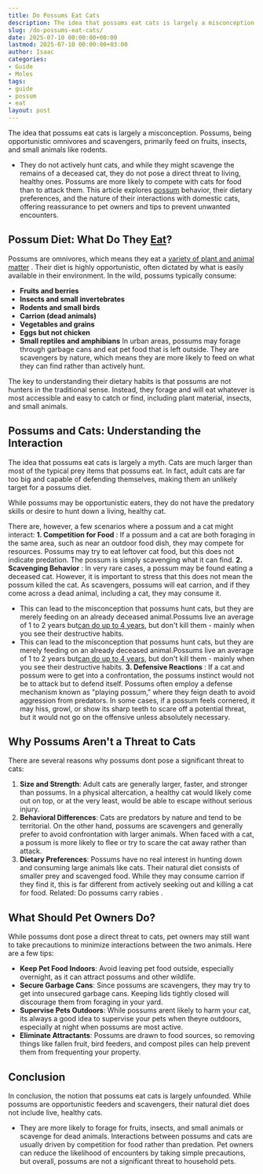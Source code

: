 ```yaml
---
title: Do Possums Eat Cats
description: The idea that possums eat cats is largely a misconception. Possums, being opportunistic omnivores and scavengers, primarily feed on fruits, insects, and small...
slug: /do-possums-eat-cats/
date: 2025-07-10 00:00:00+00:00
lastmod: 2025-07-10 00:00:00+03:00
author: Isaac
categories:
- Guide
- Moles
tags:
- guide
- possum
- eat
layout: post
---
```

The idea that possums eat cats is largely a misconception. Possums, being opportunistic omnivores and scavengers, primarily feed on fruits, insects, and small animals like rodents.
- They do not actively hunt cats, and while they might scavenge the remains of a deceased cat, they do not pose a direct threat to living, healthy ones.
Possums are more likely to compete with cats for food than to attack them. This article explores [possum](https://pestpolicy.com/do-possums-eat-chickens/) behavior, their dietary preferences, and the nature of their interactions with domestic cats, offering reassurance to pet owners and tips to prevent unwanted encounters.
## Possum Diet: What Do They [Eat](https://pestpolicy.com/do-cats-eat-lizards/)?
Possums are omnivores, which means they eat a
[variety of plant and animal matter](https://pestpolicy.com/what-do-opossums-eat/)
. Their diet is highly opportunistic, often dictated by what is easily available in their environment. In the wild, possums typically consume:
- **Fruits and berries**
- **Insects and small invertebrates**
- **Rodents and small birds**
- **Carrion (dead animals)**
- **Vegetables and grains**
- **Eggs but not chicken**
- **Small reptiles and amphibians**
In urban areas, possums may forage through garbage cans and eat pet food that is left outside. They are scavengers by nature, which means they are more likely to feed on what they can find rather than actively hunt.

The key to understanding their dietary habits is that possums are not hunters in the traditional sense. Instead, they forage and will eat whatever is most accessible and easy to catch or find, including plant material, insects, and small animals.
## Possums and Cats: Understanding the Interaction
The idea that possums eat cats is largely a myth. Cats are much larger than most of the typical prey items that possums eat. In fact, adult cats are far too big and capable of defending themselves, making them an unlikely target for a possums diet.

While possums may be opportunistic eaters, they do not have the predatory skills or desire to hunt down a living, healthy cat.

There are, however, a few scenarios where a possum and a cat might interact:
**1. Competition for Food**
: If a possum and a cat are both foraging in the same area, such as near an outdoor food dish, they may compete for resources. Possums may try to eat leftover cat food, but this does not indicate predation. The possum is simply scavenging what it can find.
**2. Scavenging Behavior**
: In very rare cases, a possum may be found eating a deceased cat. However, it is important to stress that this does not mean the possum killed the cat. As scavengers, possums will eat carrion, and if they come across a dead animal, including a cat, they may consume it.
- This can lead to the misconception that possums hunt cats, but they are merely feeding on an already deceased animal.Possums live an average of 1 to 2 years but[can do up to 4 years](https://opossumsocietyus.org/general-opossum-information/), but don't kill them - mainly when you see their destructive habits.
- This can lead to the misconception that possums hunt cats, but they are merely feeding on an already deceased animal.Possums live an average of 1 to 2 years but[can do up to 4 years](https://opossumsocietyus.org/general-opossum-information/), but don't kill them - mainly when you see their destructive habits.
**3. Defensive Reactions**
: If a cat and possum were to get into a confrontation, the possums instinct would not be to attack but to defend itself. Possums often employ a defense mechanism known as "playing possum," where they feign death to avoid aggression from predators. In some cases, if a possum feels cornered, it may hiss, growl, or show its sharp teeth to scare off a potential threat, but it would not go on the offensive unless absolutely necessary.
## Why Possums Aren't a Threat to Cats
There are several reasons why possums dont pose a significant threat to cats:
1. **Size and Strength**: Adult cats are generally larger, faster, and stronger than possums. In a physical altercation, a healthy cat would likely come out on top, or at the very least, would be able to escape without serious injury.
2. **Behavioral Differences**: Cats are predators by nature and tend to be territorial. On the other hand, possums are scavengers and generally prefer to avoid confrontation with larger animals. When faced with a cat, a possum is more likely to flee or try to scare the cat away rather than attack.
3. **Dietary Preferences**: Possums have no real interest in hunting down and consuming large animals like cats. Their natural diet consists of smaller prey and scavenged food. While they may consume carrion if they find it, this is far different from actively seeking out and killing a cat for food.
Related:
Do possums carry rabies
.
## What Should Pet Owners Do?
While possums dont pose a direct threat to cats, pet owners may still want to take precautions to minimize interactions between the two animals. Here are a few tips:
- **Keep Pet Food Indoors**: Avoid leaving pet food outside, especially overnight, as it can attract possums and other wildlife.
- **Secure Garbage Cans**: Since possums are scavengers, they may try to get into unsecured garbage cans. Keeping lids tightly closed will discourage them from foraging in your yard.
- **Supervise Pets Outdoors**: While possums arent likely to harm your cat, its always a good idea to supervise your pets when theyre outdoors, especially at night when possums are most active.
- **Eliminate Attractants**: Possums are drawn to food sources, so removing things like fallen fruit, bird feeders, and compost piles can help prevent them from frequenting your property.
## Conclusion
In conclusion, the notion that possums eat cats is largely unfounded. While possums are opportunistic feeders and scavengers, their natural diet does not include live, healthy cats.
- They are more likely to forage for fruits, insects, and small animals or scavenge for dead animals. Interactions between possums and cats are usually driven by competition for food rather than predation.
Pet owners can reduce the likelihood of encounters by taking simple precautions, but overall, possums are not a significant threat to household pets.